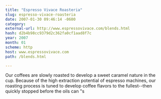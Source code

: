 ```yaml
---
title: "Espresso Vivace Roasteria"
slug: espresso-vivace-roasteria
date: 2007-01-30 09:46:14 -0600
category: 
external-url: http://www.espressovivace.com/blends.html
hash: d2b4b98cc9379d2c362fa0cf1aad8f7c
year: 2007
month: 01
scheme: http
host: www.espressovivace.com
path: /blends.html

---
```


Our coffees are slowly roasted to develop a sweet caramel nature in the cup. Because of the high extraction potential of espresso machines, our roasting process is tuned to develop coffee flavors to the fullest--then quickly stopped before the oils can "s
